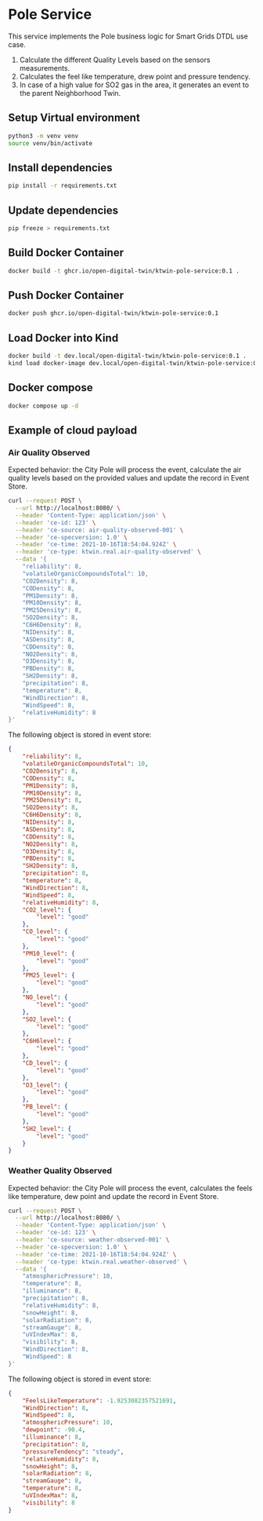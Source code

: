 # Pole Service

This service implements the Pole business logic for Smart Grids DTDL use case.

1. Calculate the different Quality Levels based on the sensors measurements.
2. Calculates the feel like temperature, drew point and pressure tendency.
3. In case of a high value for SO2 gas in the area, it generates an event to the parent Neighborhood Twin.

## Setup Virtual environment

```bash
python3 -m venv venv
source venv/bin/activate
```

## Install dependencies

```bash
pip install -r requirements.txt
```

## Update dependencies

```bash
pip freeze > requirements.txt
```

## Build Docker Container

```bash
docker build -t ghcr.io/open-digital-twin/ktwin-pole-service:0.1 .
```

## Push Docker Container

```bash
docker push ghcr.io/open-digital-twin/ktwin-pole-service:0.1
```

## Load Docker into Kind

```bash
docker build -t dev.local/open-digital-twin/ktwin-pole-service:0.1 .
kind load docker-image dev.local/open-digital-twin/ktwin-pole-service:0.1
```

## Docker compose

```bash
docker compose up -d
```

## Example of cloud payload

### Air Quality Observed

Expected behavior: the City Pole will process the event, calculate the air quality levels based on the provided values and update the record in Event Store.

```sh
curl --request POST \
  --url http://localhost:8080/ \
  --header 'Content-Type: application/json' \
  --header 'ce-id: 123' \
  --header 'ce-source: air-quality-observed-001' \
  --header 'ce-specversion: 1.0' \
  --header 'ce-time: 2021-10-16T18:54:04.924Z' \
  --header 'ce-type: ktwin.real.air-quality-observed' \
  --data '{
    "reliability": 8,
    "volatileOrganicCompoundsTotal": 10,
    "CO2Density": 8,
    "CODensity": 8,
    "PM1Density": 8,
    "PM10Density": 8,
    "PM25Density": 8,
    "SO2Density": 8,
    "C6H6Density": 8,
    "NIDensity": 8,
    "ASDensity": 8,
    "CDDensity": 8,
    "NO2Density": 8,
    "O3Density": 8,
    "PBDensity": 8,
    "SH2Density": 8,
    "precipitation": 8,
    "temperature": 8,
    "WindDirection": 8,
    "WindSpeed": 8,
    "relativeHumidity": 8
}'
```

The following object is stored in event store:

```json
{
    "reliability": 8,
    "volatileOrganicCompoundsTotal": 10,
    "CO2Density": 8,
    "CODensity": 8,
    "PM1Density": 8,
    "PM10Density": 8,
    "PM25Density": 8,
    "SO2Density": 8,
    "C6H6Density": 8,
    "NIDensity": 8,
    "ASDensity": 8,
    "CDDensity": 8,
    "NO2Density": 8,
    "O3Density": 8,
    "PBDensity": 8,
    "SH2Density": 8,
    "precipitation": 8,
    "temperature": 8,
    "WindDirection": 8,
    "WindSpeed": 8,
    "relativeHumidity": 8,
    "CO2_level": {
        "level": "good"
    },
    "CO_level": {
        "level": "good"
    },
    "PM10_level": {
        "level": "good"
    },
    "PM25_level": {
        "level": "good"
    },
    "NO_level": {
        "level": "good"
    },
    "SO2_level": {
        "level": "good"
    },
    "C6H6level": {
        "level": "good"
    },
    "CD_level": {
        "level": "good"
    },
    "O3_level": {
        "level": "good"
    },
    "PB_level": {
        "level": "good"
    },
    "SH2_level": {
        "level": "good"
    }
}
```

### Weather Quality Observed

Expected behavior: the City Pole will process the event, calculates the feels like temperature, dew point and update the record in Event Store.

```sh
curl --request POST \
  --url http://localhost:8080/ \
  --header 'Content-Type: application/json' \
  --header 'ce-id: 123' \
  --header 'ce-source: weather-observed-001' \
  --header 'ce-specversion: 1.0' \
  --header 'ce-time: 2021-10-16T18:54:04.924Z' \
  --header 'ce-type: ktwin.real.weather-observed' \
  --data '{
    "atmosphericPressure": 10,
    "temperature": 8,
    "illuminance": 8,
    "precipitation": 8,
    "relativeHumidity": 8,
    "snowHeight": 8,
    "solarRadiation": 8,
    "streamGauge": 8,
    "uVIndexMax": 8,
    "visibility": 8,
    "WindDirection": 8,
    "WindSpeed": 8
}'
```

The following object is stored in event store:

```json
{
    "FeelsLikeTemperature": -1.9253082357521691,
    "WindDirection": 8,
    "WindSpeed": 8,
    "atmosphericPressure": 10,
    "dewpoint": -90.4,
    "illuminance": 8,
    "precipitation": 8,
    "pressureTendency": "steady",
    "relativeHumidity": 8,
    "snowHeight": 8,
    "solarRadiation": 8,
    "streamGauge": 8,
    "temperature": 8,
    "uVIndexMax": 8,
    "visibility": 8
}
```

